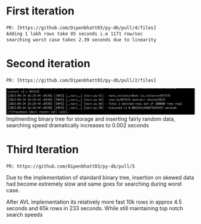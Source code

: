 # First iteration

    PR: [https://github.com/Dipenbhatt03/py-db/pull/4/files]
    Adding 1 lakh rows take 85 seconds i.e 1171 row/sec
    searching worst case takes 2.39 seconds due to linearity

# Second iteration

    PR: [https://github.com/Dipenbhatt03/py-db/pull/2/files]

![img.png](assets/img.png)
Implmenting binary tree for storage and inserting fairly
random data, searching speed dramatically increases
to 0.002 seconds

# Third Iteration

    PR: https://github.com/Dipenbhatt03/py-db/pull/5    

Due to the implementation of standard binary tree, insertion on skewed data had become
extremely slow and same goes for searching during worst case.

After AVL implementation its relatively more fast 10k rows in approx 4.5 seconds and 65k rows in 233 seconds.
While still maintaining top notch search speeds

